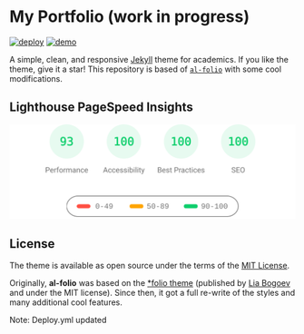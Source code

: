 # My Portfolio (work in progress)

[![deploy](https://github.com/Siddhant-Ray/Siddhant-Ray.github.io/actions/workflows/deploy.yml/badge.svg)](https://github.com/Siddhant-Ray/Siddhant-Ray.github.io/actions/workflows/deploy.yml)
[![demo](https://img.shields.io/badge/theme-demo-brightgreen.svg)](https://siddhant-ray.github.io/)

A simple, clean, and responsive [Jekyll](https://jekyllrb.com/) theme for academics.
If you like the theme, give it a star! This repository is based of [`al-folio`](https://github.com/alshedivat/al-folio) with some cool modifications.

## Lighthouse PageSpeed Insights

[![Google PageSpeeg](https://raw.githubusercontent.com/alshedivat/al-folio/master/assets/img/pagespeed.svg)](https://pagespeed.web.dev/report?url=https%3A%2F%2Falshedivat.github.io%2Fal-folio%2F&form_factor=desktop)

## License

The theme is available as open source under the terms of the [MIT License](https://github.com/alshedivat/al-folio/blob/master/LICENSE).

Originally, **al-folio** was based on the [\*folio theme](https://github.com/bogoli/-folio) (published by [Lia Bogoev](https://liabogoev.com) and under the MIT license).
Since then, it got a full re-write of the styles and many additional cool features.

Note: Deploy.yml updated
